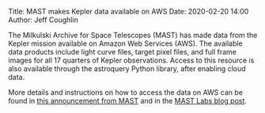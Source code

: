 Title: MAST makes Kepler data available on AWS
Date: 2020-02-20 14:00
Author: Jeff Coughlin

The Milkulski Archive for Space Telescopes (MAST) has made data from the Kepler mission available on Amazon Web Services (AWS). The available data products include light curve files, target pixel files, and full frame images for all 17 quarters of Kepler observations.  Access to this resource is also available through the astroquery Python library, after enabling cloud data.

More details and instructions on how to access the data on AWS can be found in [this announcement from MAST](https://archive.stsci.edu/contents/newsletters/november-2019/kepler-mission-data-available-through-aws) and in the [MAST Labs blog post](https://mast-labs.stsci.io/2019/10/kepler-data-available-on-aws).
